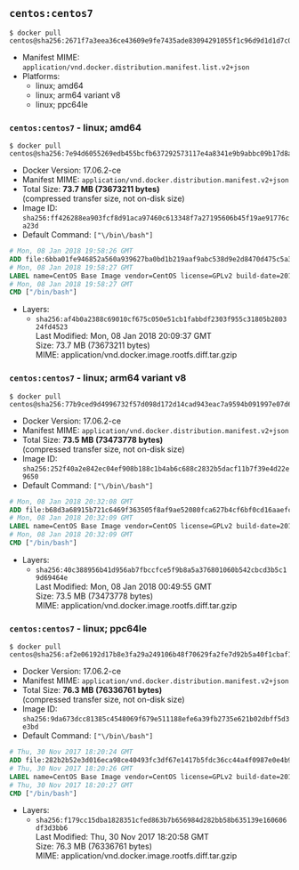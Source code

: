 ## `centos:centos7`

```console
$ docker pull centos@sha256:2671f7a3eea36ce43609e9fe7435ade83094291055f1c96d9d1d1d7c0b986a5d
```

-	Manifest MIME: `application/vnd.docker.distribution.manifest.list.v2+json`
-	Platforms:
	-	linux; amd64
	-	linux; arm64 variant v8
	-	linux; ppc64le

### `centos:centos7` - linux; amd64

```console
$ docker pull centos@sha256:7e94d6055269edb455bcfb637292573117e4a8341e9b9abbc09b17d8aafe8fbe
```

-	Docker Version: 17.06.2-ce
-	Manifest MIME: `application/vnd.docker.distribution.manifest.v2+json`
-	Total Size: **73.7 MB (73673211 bytes)**  
	(compressed transfer size, not on-disk size)
-	Image ID: `sha256:ff426288ea903fcf8d91aca97460c613348f7a27195606b45f19ae91776ca23d`
-	Default Command: `["\/bin\/bash"]`

```dockerfile
# Mon, 08 Jan 2018 19:58:26 GMT
ADD file:6bba01fe946852a560a939627ba0bd1b219aaf9abc538d9e2d8470d475c5a399 in / 
# Mon, 08 Jan 2018 19:58:27 GMT
LABEL name=CentOS Base Image vendor=CentOS license=GPLv2 build-date=20180107
# Mon, 08 Jan 2018 19:58:27 GMT
CMD ["/bin/bash"]
```

-	Layers:
	-	`sha256:af4b0a2388c69010cf675c050e51cb1fabbdf2303f955c31805b280324fd4523`  
		Last Modified: Mon, 08 Jan 2018 20:09:37 GMT  
		Size: 73.7 MB (73673211 bytes)  
		MIME: application/vnd.docker.image.rootfs.diff.tar.gzip

### `centos:centos7` - linux; arm64 variant v8

```console
$ docker pull centos@sha256:77b9ced9d4996732f57d098d172d14cad943eac7a9594b091997e07d6a8469b7
```

-	Docker Version: 17.06.2-ce
-	Manifest MIME: `application/vnd.docker.distribution.manifest.v2+json`
-	Total Size: **73.5 MB (73473778 bytes)**  
	(compressed transfer size, not on-disk size)
-	Image ID: `sha256:252f40a2e842ec04ef908b188c1b4ab6c688c2832b5dacf11b7f39e4d22e9650`
-	Default Command: `["\/bin\/bash"]`

```dockerfile
# Mon, 08 Jan 2018 20:32:08 GMT
ADD file:b68d3a68915b721c6469f363505f8af9ae52080fca627b4cf6bf0cd16aaefcf0 in / 
# Mon, 08 Jan 2018 20:32:09 GMT
LABEL name=CentOS Base Image vendor=CentOS license=GPLv2 build-date=20180107
# Mon, 08 Jan 2018 20:32:09 GMT
CMD ["/bin/bash"]
```

-	Layers:
	-	`sha256:40c388956b41d956ab7fbccfce5f9b8a5a376801060b542cbcd3b5c19d69464e`  
		Last Modified: Mon, 08 Jan 2018 00:49:55 GMT  
		Size: 73.5 MB (73473778 bytes)  
		MIME: application/vnd.docker.image.rootfs.diff.tar.gzip

### `centos:centos7` - linux; ppc64le

```console
$ docker pull centos@sha256:af2e06192d17b8e3fa29a249106b48f70629fa2fe7d92b5a40f1cbaf179c88f3
```

-	Docker Version: 17.06.2-ce
-	Manifest MIME: `application/vnd.docker.distribution.manifest.v2+json`
-	Total Size: **76.3 MB (76336761 bytes)**  
	(compressed transfer size, not on-disk size)
-	Image ID: `sha256:9da673dcc81385c4548069f679e511188efe6a39fb2735e621b02dbff5d3e3bd`
-	Default Command: `["\/bin\/bash"]`

```dockerfile
# Thu, 30 Nov 2017 18:20:24 GMT
ADD file:282b2b52e3d016eca98ce40493fc3df67e1417b5fdc36cc44a4f0987e0e4b9cd in / 
# Thu, 30 Nov 2017 18:20:26 GMT
LABEL name=CentOS Base Image vendor=CentOS license=GPLv2 build-date=20171128
# Thu, 30 Nov 2017 18:20:27 GMT
CMD ["/bin/bash"]
```

-	Layers:
	-	`sha256:f179cc15dba1828351cfed863b7b656984d282bb58b635139e160606df3d3bb6`  
		Last Modified: Thu, 30 Nov 2017 18:20:58 GMT  
		Size: 76.3 MB (76336761 bytes)  
		MIME: application/vnd.docker.image.rootfs.diff.tar.gzip
